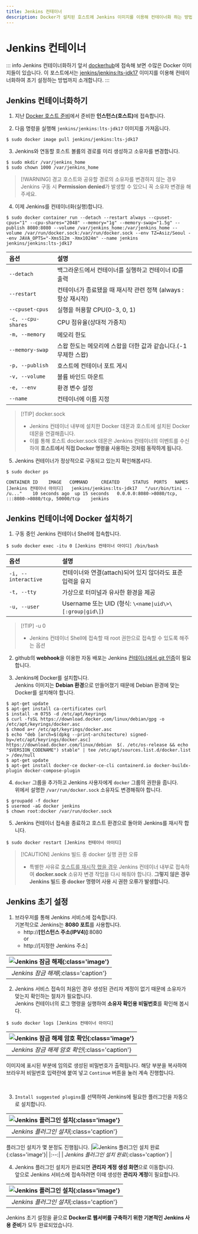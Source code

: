 ```yaml
---
title: Jenkins 컨테이너
description: Docker가 설치된 호스트에 Jenkins 이미지를 이용해 컨테이너화 하는 방법을 소개합니다.
---
```


# Jenkins 컨테이너

::: info Jenkins 컨테이너화하기 앞서
[dockerhub](https://hub.docker.com/)에 접속해 보면 수많은 Docker 이미지들이 있습니다.
이 포스트에서는 [jenkins/jenkins:lts-jdk17](https://hub.docker.com/r/jenkins/jenkins) 이미지를 이용해 컨테이너화하여 초기 설정하는 방법까지 소개합니다.
:::

## Jenkins 컨테이너화하기

1. 지난 [Docker 호스트 준비](/programming/docker/webserver/host)에서 준비한 <b>인스턴스(호스트)</b>에 접속합니다.

2. 다음 명령을 실행해 `jenkins/jenkins:lts-jdk17` 이미지를 가져옵니다.

```shell
$ sudo docker image pull jenkins/jenkins:lts-jdk17
```

3. Jenkins와 연동할 호스트 볼륨의 경로를 미리 생성하고 소유자를 변경합니다.

```shell
$ sudo mkdir /var/jenkins_home
$ sudo chown 1000 /var/jenkins_home
```

> [!WARNING] 경고
> 호스트와 공유할 경로의 소유자를 변경하지 않는 경우 Jenkins 구동 시 **Permission denied**가 발생할 수 있으니 꼭 소유자 변경을 해주세요.

4. 이제 Jenkins를 컨테이너화(실행)합니다.

```shell
$ sudo docker container run --detach --restart always --cpuset-cpus="1" --cpu-shares="2048" --memory="1g" --memory-swap="1.5g" --publish 8080:8080 --volume /var/jenkins_home:/var/jenkins_home --volume /var/run/docker.sock:/var/run/docker.sock --env TZ=Asiz/Seoul --env JAVA_OPTS="-Xms512m -Xmx1024m" --name jenkins jenkins/jenkins:lts-jdk17
```

| 옵션               | 설명                                                            |
| :----------------- | :-------------------------------------------------------------- |
| `--detach`         | 백그라운드에서 컨테이너를 실행하고 컨테이너 ID를 출력           |
| `--restart`        | 컨테이너가 종료됐을 때 재시작 관련 정책 (always : 항상 재시작)  |
| `--cpuset-cpus`    | 실행을 허용할 CPU(0-3, 0, 1)                                    |
| `-c, --cpu-shares` | CPU 점유율(상대적 가중치)                                       |
| `-m, --memory`     | 메모리 한도                                                     |
| `--memory-swap`    | 스왑 한도는 메모리에 스왑을 더한 값과 같습니다.(-1 무제한 스왑) |
| `-p, --publish`    | 호스트에 컨테이너 포트 게시                                     |
| `-v, --volume`     | 볼륨 바인드 마운트                                              |
| `-e, --env`        | 환경 변수 설정                                                  |
| `--name`           | 컨테이너에 이름 지정                                            |

> [!TIP] docker.sock
>
> - Jenkins 컨테이너 내부에 설치한 Docker 데몬과 호스트에 설치된 Docker 데몬을 연결해줍니다.
> - 이를 통해 호스트 docker.sock 데몬은 Jenkins 컨테이너의 이벤트를 수신하여 **호스트에서 직접 Docker 명령을 사용하는 것처럼 동작하게 됩니다.**

5. Jenkins 컨테이너가 정상적으로 구동되고 있는지 확인해봅시다.

```shell
$ sudo docker ps

CONTAINER ID    IMAGE   COMMAND     CREATED     STATUS  PORTS   NAMES
[Jenkins 컨테이너 아이디]   jenkins/jenkins:lts-jdk17   "/usr/bin/tini -- /u..."    10 seconds ago  up 15 seconds   0.0.0.0:8080->8080/tcp, :::8080->8080/tcp, 50000/tcp    jenkins
```

## Jenkins 컨테이너에 Docker 설치하기

1. 구동 중인 Jenkins 컨테이너 Shell에 접속합니다.

```shell
$ sudo docker exec -itu 0 [Jenkins 컨테이너 아이디] /bin/bash
```

| 옵션                | 설명                                                       |
| :------------------ | :--------------------------------------------------------- |
| `-i, --interactive` | 컨테이너와 연결(attach)되어 있지 않더라도 표준 입력을 유지 |
| `-t, --tty`         | 가상으로 터미널과 유사한 환경을 제공                       |
| `-u, --user`        | Username 또는 UID (형식: `\<name\|uid\>\[:group\|gid\]`)   |

> [!TIP] -u 0
>
> - Jenkins 컨테이너 Shell에 접속할 때 root 권한으로 접속할 수 있도록 해주는 옵션

2. github의 **webhook**을 이용한 자동 배포는 Jenkins <u>컨테이너에서 git 인증</u>이 필요합니다.

3. Jenkins에 Docker를 설치합니다.\
   Jenkins 이미지는 **Debian 환경**으로 만들어졌기 때문에 Debian 환경에 맞는 Docker를 설치해야 합니다.

```shell
$ apt-get update
$ apt-get install ca-certificates curl
$ install -m 0755 -d /etc/apt/keyrings
$ curl -fsSL https://download.docker.com/linux/debian/gpg -o /etc/apt/keyrings/docker.asc
$ chmod a+r /etc/apt/keyrings/docker.asc
$ echo "deb [arch=$(dpkg --print-architecture) signed-by=/etc/apt/keyrings/docker.asc] https://download.docker.com/linux/debian  $(. /etc/os-release && echo "$VERSION_CODENAME") stable" | tee /etc/apt/sources.list.d/docker.list > /dev/null
$ apt-get update
$ apt-get install docker-ce docker-ce-cli containerd.io docker-buildx-plugin docker-compose-plugin
```

4. `docker` 그룹을 추가하고 Jenkins 사용자에게 `docker` 그룹의 권한을 줍니다.\
   위에서 설명한 `/var/run/docker.sock` 소유자도 변경해줘야 합니다.

```shell
$ groupadd -f docker
$ usermod -aG docker jenkins
$ chown root:docker /var/run/docker.sock
```

5. Jenkins 컨테이너 접속을 종료하고 호스트 환경으로 돌아와 Jenkins를 재시작 합니다.

```shell
$ sudo docker restart [Jenkins 컨테이너 아이디]
```

> [!CAUTION] Jenkins 빌드 중 docker 실행 권한 오류
>
> - 특별한 사유로 <u>호스트를 재시작 했을 경우</u> Jenkins 컨테이너 내부로 접속하여 **docker.sock** 소유자 변경 작업을 다시 해줘야 합니다. **그렇지 않은 경우 Jenkins 빌드 중 docker 명령어 사용 시 권한 오류가 발생합니다.**

## Jenkins 초기 설정

1. 브라우저를 통해 Jenkins 서비스에 접속합니다.\
   기본적으로 Jenkins는 **8080 포트**를 사용합니다.
   - http://**[인스턴스 주소(IPV4)]**:8080\
     or
   - http://[지정한 Jenkins 주소]

| ![Jenkins 잠금 해제](./images/jenkins/jenkins03.webp){:class='image'} |
| :-------------------------------------------------------------------: |
|                 _Jenkins 잠금 해제_{:class='caption'}                 |

2. Jenkins 서비스 접속이 처음인 경우 생성된 관리자 계정이 없기 때문에 소유자가 맞는지 확인하는 절차가 필요합니다.\
   Jenkins 컨테이너의 로그 명령을 실행하여 **소유자 확인용 비밀번호**를 확인해 봅시다.

```shell
$ sudo docker logs [Jenkins 컨테이너 아이디]
```

| ![Jenkins 잠금 해제 암호 확인](./images/jenkins/jenkins01.webp){:class='image'} |
| :-----------------------------------------------------------------------------: |
|                 _Jenkins 잠금 해제 암호 확인_{:class='caption'}                 |

이미지에 표시된 부분에 임의로 생성된 비밀번호가 출력됩니다. 해당 부분을 복사하여 브라우저 비밀번호 입력란에 붙여 넣고 `Continue` 버튼을 눌러 계속 진행합니다.

<br />

3. `Install suggested plugins`를 선택하여 Jenkins에 필요한 플러그인을 자동으로 설치합니다.

| ![Jenkins 플러그인 설치](./images/jenkins/jenkins04.webp){:class='image'} |
| :-----------------------------------------------------------------------: |
|                 _Jenkins 플러그인 설치_{:class='caption'}                 |

플러그인 설치가 몇 분정도 진행됩니다.
|![Jenkins 플러그인 설치 완료](./images/jenkins/jenkins06.webp){:class='image'}|
|:--:|
| _Jenkins 플러그인 설치 완료_{:class='caption'} |

4. Jenkins 플러그인 설치가 완료되면 **관리자 계정 생성 화면**으로 이동합니다.\
   앞으로 Jenkins 서비스에 접속하려면 이때 생성한 **관리자 계정**이 필요합니다.

| ![Jenkins 플러그인 설치](./images/jenkins/jenkins07.webp){:class='image'} |
| :-----------------------------------------------------------------------: |
|                 _Jenkins 플러그인 설치_{:class='caption'}                 |

Jenkins 초기 설정을 끝으로 **Docker로 웹서버를 구축하기 위한 기본적인 Jenkins 사용 준비**가 모두 완료되었습니다.
